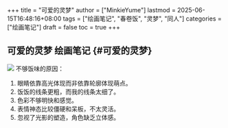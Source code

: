 +++
title = "可爱的灵梦"
author = ["MinkieYume"]
lastmod = 2025-06-15T16:48:16+08:00
tags = ["绘画笔记", "春卷饭", "灵梦", "同人"]
categories = ["绘画笔记"]
draft = false
toc = true
+++

## 可爱的灵梦 <span class="tag"><span class="____">绘画笔记</span></span> {#可爱的灵梦}

![](/ox-hugo/minkie1.png)
不够饭味的原因：

1.  眼睛依靠高光体现而非依靠轮廓体现萌点。
2.  饭饭的线条更粗，而我的线条太细了。
3.  色彩不够明快和感觉。
4.  表情神态比较僵硬和呆板，不太灵活。
5.  忽视了光影的塑造，角色缺乏立体感。
